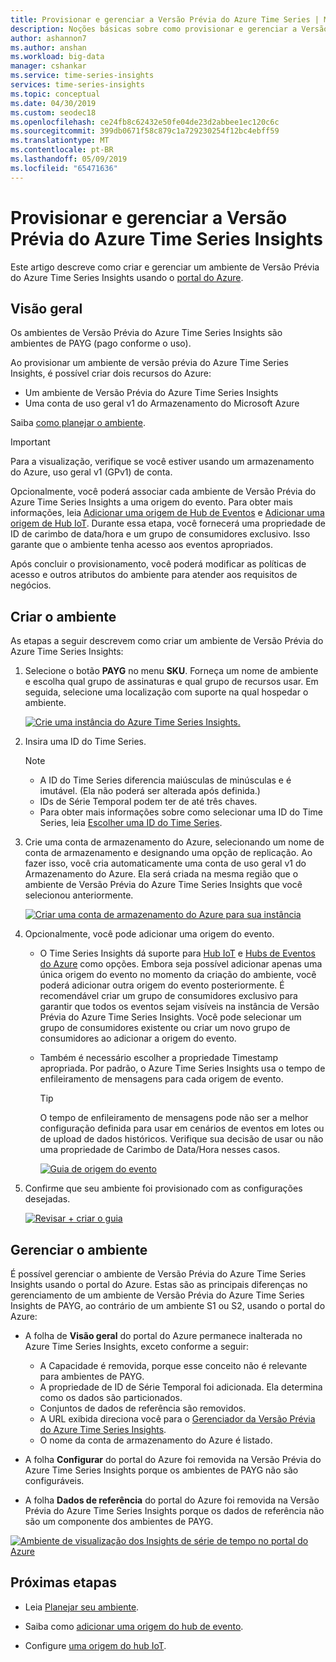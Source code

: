 ```yaml
---
title: Provisionar e gerenciar a Versão Prévia do Azure Time Series | Microsoft Docs
description: Noções básicas sobre como provisionar e gerenciar a Versão Prévia do Azure Time Series Insights.
author: ashannon7
ms.author: anshan
ms.workload: big-data
manager: cshankar
ms.service: time-series-insights
services: time-series-insights
ms.topic: conceptual
ms.date: 04/30/2019
ms.custom: seodec18
ms.openlocfilehash: ce24fb8c62432e50fe04de23d2abbee1ec120c6c
ms.sourcegitcommit: 399db0671f58c879c1a729230254f12bc4ebff59
ms.translationtype: MT
ms.contentlocale: pt-BR
ms.lasthandoff: 05/09/2019
ms.locfileid: "65471636"
---
```

# <a name="provision-and-manage-azure-time-series-insights-preview"></a>Provisionar e gerenciar a Versão Prévia do Azure Time Series Insights

Este artigo descreve como criar e gerenciar um ambiente de Versão Prévia do Azure Time Series Insights usando o [portal do Azure](https://portal.azure.com/).

## <a name="overview"></a>Visão geral

Os ambientes de Versão Prévia do Azure Time Series Insights são ambientes de PAYG (pago conforme o uso).

Ao provisionar um ambiente de versão prévia do Azure Time Series Insights, é possível criar dois recursos do Azure:

* Um ambiente de Versão Prévia do Azure Time Series Insights  
* Uma conta de uso geral v1 do Armazenamento do Microsoft Azure
  
Saiba [como planejar o ambiente](./time-series-insights-update-plan.md).

>[!IMPORTANT]
> Para a visualização, verifique se você estiver usando um armazenamento do Azure, uso geral v1 (GPv1) de conta.

Opcionalmente, você poderá associar cada ambiente de Versão Prévia do Azure Time Series Insights a uma origem do evento. Para obter mais informações, leia [Adicionar uma origem de Hub de Eventos](./time-series-insights-how-to-add-an-event-source-eventhub.md) e [Adicionar uma origem de Hub IoT](./time-series-insights-how-to-add-an-event-source-iothub.md). Durante essa etapa, você fornecerá uma propriedade de ID de carimbo de data/hora e um grupo de consumidores exclusivo. Isso garante que o ambiente tenha acesso aos eventos apropriados.

Após concluir o provisionamento, você poderá modificar as políticas de acesso e outros atributos do ambiente para atender aos requisitos de negócios.

## <a name="create-the-environment"></a>Criar o ambiente

As etapas a seguir descrevem como criar um ambiente de Versão Prévia do Azure Time Series Insights:

1. Selecione o botão **PAYG** no menu **SKU**. Forneça um nome de ambiente e escolha qual grupo de assinaturas e qual grupo de recursos usar. Em seguida, selecione uma localização com suporte na qual hospedar o ambiente.

   [![Crie uma instância do Azure Time Series Insights.](media/v2-update-manage/manage_three.PNG)](media/v2-update-manage/manage_three.PNG#lightbox)

1. Insira uma ID do Time Series.

    >[!NOTE]
    > * A ID do Time Series diferencia maiúsculas de minúsculas e é imutável. (Ela não poderá ser alterada após definida.)
    > * IDs de Série Temporal podem ter de até três chaves.
    > * Para obter mais informações sobre como selecionar uma ID do Time Series, leia [Escolher uma ID do Time Series](./time-series-insights-update-how-to-id.md).

1. Crie uma conta de armazenamento do Azure, selecionando um nome de conta de armazenamento e designando uma opção de replicação. Ao fazer isso, você cria automaticamente uma conta de uso geral v1 do Armazenamento do Azure. Ela será criada na mesma região que o ambiente de Versão Prévia do Azure Time Series Insights que você selecionou anteriormente.

    [![Criar uma conta de armazenamento do Azure para sua instância](media/v2-update-manage/manage_five.PNG)](media/v2-update-manage/manage_five.PNG#lightbox)

1. Opcionalmente, você pode adicionar uma origem do evento.

   * O Time Series Insights dá suporte para [Hub IoT](./time-series-insights-how-to-add-an-event-source-iothub.md) e [Hubs de Eventos do Azure](./time-series-insights-how-to-add-an-event-source-eventhub.md) como opções. Embora seja possível adicionar apenas uma única origem do evento no momento da criação do ambiente, você poderá adicionar outra origem do evento posteriormente. É recomendável criar um grupo de consumidores exclusivo para garantir que todos os eventos sejam visíveis na instância de Versão Prévia do Azure Time Series Insights. Você pode selecionar um grupo de consumidores existente ou criar um novo grupo de consumidores ao adicionar a origem do evento.

   * Também é necessário escolher a propriedade Timestamp apropriada. Por padrão, o Azure Time Series Insights usa o tempo de enfileiramento de mensagens para cada origem de evento.

     > [!TIP]
     > O tempo de enfileiramento de mensagens pode não ser a melhor configuração definida para usar em cenários de eventos em lotes ou de upload de dados históricos. Verifique sua decisão de usar ou não uma propriedade de Carimbo de Data/Hora nesses casos.

     [![Guia de origem do evento](media/v2-update-manage/manage_two.PNG)](media/v2-update-manage/manage_two.PNG#lightbox)

1. Confirme que seu ambiente foi provisionado com as configurações desejadas.

    [![Revisar + criar o guia](media/v2-update-manage/manage_three.PNG)](media/v2-update-manage/manage_three.PNG#lightbox)

## <a name="manage-the-environment"></a>Gerenciar o ambiente

É possível gerenciar o ambiente de Versão Prévia do Azure Time Series Insights usando o portal do Azure. Estas são as principais diferenças no gerenciamento de um ambiente de Versão Prévia do Azure Time Series Insights de PAYG, ao contrário de um ambiente S1 ou S2, usando o portal do Azure:

* A folha de **Visão geral** do portal do Azure permanece inalterada no Azure Time Series Insights, exceto conforme a seguir:
  * A Capacidade é removida, porque esse conceito não é relevante para ambientes de PAYG.
  * A propriedade de ID de Série Temporal foi adicionada. Ela determina como os dados são particionados.
  * Conjuntos de dados de referência são removidos.
  * A URL exibida direciona você para o [Gerenciador da Versão Prévia do Azure Time Series Insights](./time-series-insights-update-explorer.md).
  * O nome da conta de armazenamento do Azure é listado.

* A folha **Configurar** do portal do Azure foi removida na Versão Prévia do Azure Time Series Insights porque os ambientes de PAYG não são configuráveis.

* A folha **Dados de referência** do portal do Azure foi removida na Versão Prévia do Azure Time Series Insights porque os dados de referência não são um componente dos ambientes de PAYG.

[![Ambiente de visualização dos Insights de série de tempo no portal do Azure](media/v2-update-manage/manage_four.PNG)](media/v2-update-manage/manage_four.PNG#lightbox)

## <a name="next-steps"></a>Próximas etapas

- Leia [Planejar seu ambiente](./time-series-insights-update-plan.md).

- Saiba como [adicionar uma origem do hub de evento](./time-series-insights-how-to-add-an-event-source-eventhub.md).

- Configure [uma origem do hub IoT](./time-series-insights-how-to-add-an-event-source-iothub.md).